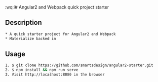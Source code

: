 :wq:i# Angular2 and Webpack quick project starter

## Description

```sh
* A quick starter project for Angular2 and Webpack
* Materialize backed in
```

## Usage

```sh
1. $ git clone https://github.com/smartsdesign/angular2-starter.git
2. $ npm install && npm run serve
3. Visit http://localhost:8080 in the browser
```
